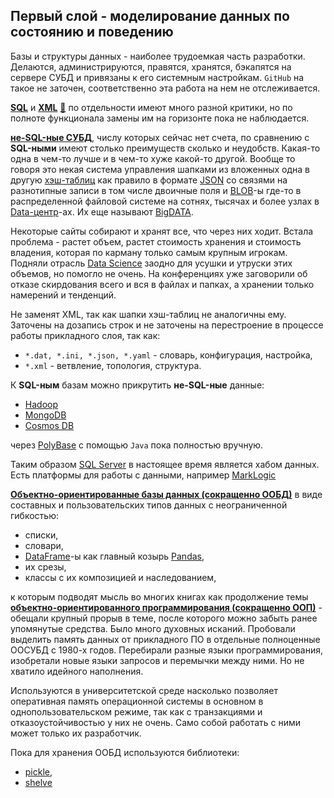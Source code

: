 ## Первый слой - моделирование данных по состоянию и поведению

Базы и структуры данных - наиболее трудоемкая часть разработки. Делаются, администрируются, правятся, хранятся, бэкапятся на сервере СУБД и привязаны к его системным настройкам. `GitHub` на такое не заточен, соответственно эта работа на нем не отслеживается.

**[SQL](https://en.wikipedia.org/wiki/SQL)** и **[XML](https://en.wikipedia.org/wiki/XML)** [💬](http://www.chernyshov.com/SPPO_6/theory/wt_xml.htm "Описание") по отдельности имеют много разной критики, но по полноте функционала замены им на горизонте пока не наблюдается.

[**не-SQL-ные СУБД**](https://en.wikipedia.org/wiki/NoSQL "Есть мнение в разных источниках, что они быстрее SQL-ных баз"), числу которых сейчас нет счета, по сравнению с **SQL-ными** имеют столько преимуществ сколько и неудобств. Какая-то одна в чем-то лучше и в чем-то хуже какой-то другой. Вообще то говоря это некая система управления шапками из вложенных одна в другую [хэш-таблиц](https://en.wikipedia.org/wiki/Hash_table) как правило в формате [JSON](https://en.wikipedia.org/wiki/JSON) со связями на разнотипные записи в том числе двоичные поля и [BLOB](https://en.wikipedia.org/wiki/Binary_large_object)-ы где-то в распределенной файловой системе на сотнях, тысячах и более узлах в [Data-центр](https://en.wikipedia.org/wiki/Data_center)-ах. Их еще называют [BigDATA](https://en.wikipedia.org/wiki/Big_data).

Некоторые сайты собирают и хранят все, что через них ходит. Встала проблема - растет объем, растет стоимость хранения и стоимость владения, которая по карману только самым крупным игрокам. Подняли отрасль [Data Science](https://en.wikipedia.org/wiki/Data_science) заодно для усушки и утруски этих объемов, но помогло не очень. На конференциях уже заговорили об отказе скирдования всего и вся в файлах и папках, а хранении только намерений и тенденций.

Не заменят XML, так как шапки хэш-таблиц не аналогичны ему. Заточены на дозапись строк и не заточены на перестроение в процессе работы прикладного слоя, так как:
 - `*.dat, *.ini, *.json, *.yaml` - словарь, конфигурация, настройка,
 - `*.xml` - ветвление, топология, структура.

К **SQL-ным** базам можно прикрутить **не-SQL-ные** данные:
 - [Hadoop](https://learn.microsoft.com/en-us/sql/relational-databases/polybase/polybase-configure-hadoop?view=sql-server-ver15&viewFallbackFrom=sql-server-ver16)
 - [MongoDB](https://learn.microsoft.com/en-us/sql/relational-databases/polybase/polybase-configure-mongodb?view=sql-server-ver16)
 - [Cosmos DB](https://en.wikipedia.org/wiki/Cosmos_DB)
 
 через [PolyBase](https://learn.microsoft.com/en-us/sql/relational-databases/polybase/polybase-guide?view=sql-server-ver16) с помощью `Java` пока полностью вручную.
  
Таким образом [SQL Server](https://en.wikipedia.org/wiki/Microsoft_SQL_Server) в настоящее время является хабом данных. Есть платформы для работы с данными, например [MarkLogic](https://www.marklogic.com/)

[**Объектно-ориентированные базы данных (сокращенно ООБД)**](https://en.wikipedia.org/wiki/Object_database) в виде составных и пользовательских типов данных с неограниченной гибкостью:
 - списки,
 - словари,
 - [DataFrame](https://pandas.pydata.org/docs/reference/api/pandas.DataFrame.html)-ы как главный козырь [Pandas](https://en.wikipedia.org/wiki/Pandas_(software)),
 - их срезы,
 - классы с их композицией и наследованием,
 
 к которым подводят мысль во многих книгах как продолжение темы [**объектно-ориентированного программирования (сокращенно ООП)**](https://en.wikipedia.org/wiki/Object-oriented_programming) - обещали крупный прорыв в теме, после которого можно забыть ранее упомянутые средства. Было много духовных исканий. Пробовали выделить память данных от прикладного ПО в отдельные полноценные ООСУБД с 1980-х годов. Перебирали разные языки программирования, изобретали новые языки запросов и перемычки между ними. Но не хватило идейного наполнения.
 
Используются в университетской среде насколько позволяет оперативная память операционной системы в основном в однопользовательском режиме, так как с транзакциями и отказоустойчивостью у них не очень. Само собой работать с ними может только их разработчик.

Пока для хранения ООБД используются библиотеки:
 - [pickle](https://docs.python.org/3/library/pickle.html),
 - [shelve](https://docs.python.org/3/library/shelve.html)

